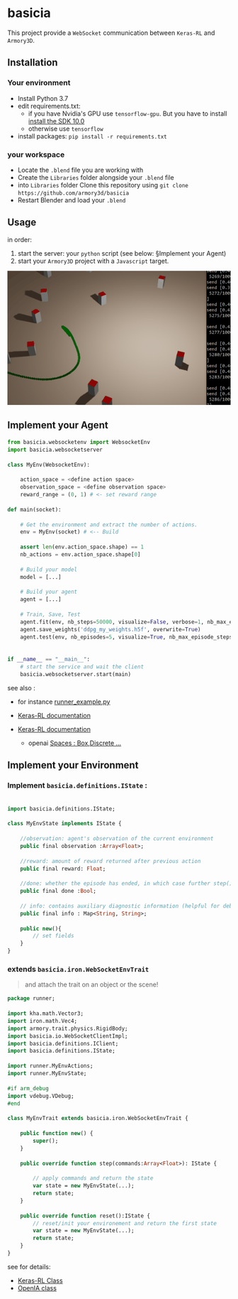 
# basicia

This project provide a `WebSocket` communication between `Keras-RL` and `Armory3D`.

## Installation

### Your environment

- Install Python 3.7
- edit requirements.txt: 
  *  if you have Nvidia's GPU use `tensorflow-gpu`. But you have to install [install the SDK 10.0](https://developer.nvidia.com/cuda-10.0-download-archive)
  * otherwise use `tensorflow` 
- install packages: `pip install -r requirements.txt`

### your workspace

- Locate the `.blend` file you are working with
- Create the `Libraries` folder alongside your `.blend` file
- into `Libraries` folder Clone this repository using `git clone https://github.com/armory3d/basicia` 
- Restart Blender and load your `.blend`

## Usage

in order:

1. start the server: your `python` script (see below: §Implement your Agent)
2. start your `Armory3D` project with a `Javascript` target.

![screenshot](Doc/run.gif)

## Implement your Agent

```python
from basicia.websocketenv import WebsocketEnv
import basicia.websocketserver 

class MyEnv(WebsocketEnv):

    action_space = <define action space>
    observation_space = <define observation space>
    reward_range = (0, 1) # <- set reward range
     
def main(socket):
    
    # Get the environment and extract the number of actions.
    env = MyEnv(socket) # <-- Build
    
    assert len(env.action_space.shape) == 1
    nb_actions = env.action_space.shape[0]

    # Build your model
    model = [...]

    # Build your agent
    agent = [...]

    # Train, Save, Test
    agent.fit(env, nb_steps=50000, visualize=False, verbose=1, nb_max_episode_steps=200)
    agent.save_weights('ddpg_my_weights.h5f', overwrite=True)
    agent.test(env, nb_episodes=5, visualize=True, nb_max_episode_steps=200)


if __name__ == "__main__":
    # start the service and wait the client 
    basicia.websocketserver.start(main)
```

see also :
 * for instance [runner_example.py](Backend/runner_exemple.py)
 * [Keras-RL documentation](https://keras-rl.readthedocs.io/en/latest/agents/overview/)
 * [Keras-RL documentation](https://keras-rl.readthedocs.io/en/latest/agents/overview/)

    * openai [Spaces : Box,Discrete ... ](https://github.com/openai/gym/tree/master/gym/spaces)
        
## Implement your Environment

### Implement `basicia.definitions.IState` :

```haxe

import basicia.definitions.IState;

class MyEnvState implements IState {

    //observation: agent's observation of the current environment
    public final observation :Array<Float>;

    //reward: amount of reward returned after previous action
    public final reward: Float;

    //done: whether the episode has ended, in which case further step() calls will return undefined results
    public final done :Bool; 

    // info: contains auxiliary diagnostic information (helpful for debugging, and sometimes learning)
    public final info : Map<String, String>;
    
    public new(){
        // set fields
    }
}
```

### extends `basicia.iron.WebSocketEnvTrait`

> and attach the trait on an object or the scene!

```haxe
package runner;

import kha.math.Vector3;
import iron.math.Vec4;
import armory.trait.physics.RigidBody;
import basicia.io.WebSocketClientImpl;
import basicia.definitions.IClient;
import basicia.definitions.IState;

import runner.MyEnvActions;
import runner.MyEnvState;

#if arm_debug
import vdebug.VDebug;
#end

class MyEnvTrait extends basicia.iron.WebSocketEnvTrait {

    public function new() {
        super();    
    }
 
    public override function step(commands:Array<Float>): IState {

        // apply commands and return the state
        var state = new MyEnvState(...);
        return state;
    }

    public override function reset():IState {
        // reset/init your environement and return the first state
        var state = new MyEnvState(...);
        return state;
    }
}
```

see for details:
* [Keras-RL Class ](https://github.com/keras-rl/keras-rl/blob/9ea37eb3ad0e51d071c56582f0afe89ceb1526d7/rl/core.py#L607)
* [ OpenIA class](https://github.com/openai/gym/blob/c33cfd8b2cc8cac6c346bc2182cd568ef33b8821/gym/core.py#L8)

 

